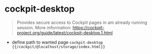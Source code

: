 # cockpit-desktop

> Provides secure access to Cockpit pages in am already running session.
> More information: 
<https://cockpit-project.org/guide/latest/cockpit-desktop.1.html>

- define path to wanted page
`cockpit-desktop {{/cockpit/@localhost/storage/index.html}}`

